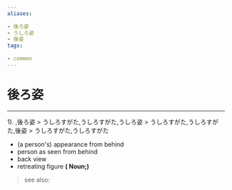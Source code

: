 ```yaml
---
aliases:
    
- 後ろ姿
- うしろ姿
- 後姿
tags:
    
- common
---
```


# 後ろ姿
---
1).
,後ろ姿 > うしろすがた,うしろすがた,うしろ姿 > うしろすがた,うしろすがた,後姿 > うしろすがた,うしろすがた

- (a person's) appearance from behind
- person as seen from behind
- back view
- retreating figure
**( Noun;)**
> see also: 
            